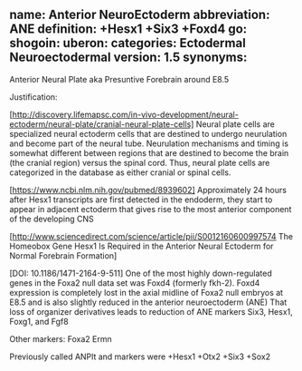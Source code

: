 name: Anterior NeuroEctoderm
abbreviation: ANE
definition: +Hesx1 +Six3 +Foxd4
go:
shogoin: 
uberon:
categories: Ectodermal Neuroectodermal
version: 1.5
synonyms:
---

Anterior Neural Plate aka Presuntive Forebrain around E8.5

Justification:

[http://discovery.lifemapsc.com/in-vivo-development/neural-ectoderm/neural-plate/cranial-neural-plate-cells]
Neural plate cells are specialized neural ectoderm cells that are destined to undergo neurulation and become part of the neural tube.  Neurulation mechanisms and timing is somewhat different between regions that are destined to become the brain (the cranial region) versus the spinal cord. Thus, neural plate cells are categorized in the database as either cranial or spinal cells. 

[https://www.ncbi.nlm.nih.gov/pubmed/8939602]
Approximately 24 hours after Hesx1 transcripts are first detected in the endoderm, they start to appear in adjacent ectoderm that gives rise to the most anterior component of the developing CNS

[http://www.sciencedirect.com/science/article/pii/S0012160600997574
The Homeobox Gene Hesx1 Is Required in the Anterior Neural Ectoderm for Normal Forebrain Formation]

[DOI: 10.1186/1471-2164-9-511] One of the most highly down-regulated genes in the Foxa2 null data set was Foxd4 (formerly fkh-2). Foxd4 expression is completely lost in the axial midline of Foxa2 null embryos at E8.5 and is also slightly reduced in the anterior neuroectoderm (ANE)
That loss of organizer derivatives leads to reduction of ANE markers Six3, Hesx1, Foxg1, and Fgf8 

Other markers:
Foxa2 Ermn


Previously called ANPlt
and markers were +Hesx1 +Otx2 +Six3 +Sox2